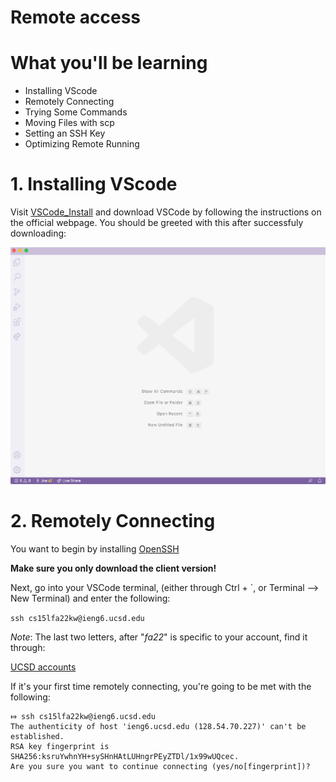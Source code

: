 # Remote access

# What you'll be learning

* Installing VScode
* Remotely Connecting
* Trying Some Commands
* Moving Files with scp
* Setting an SSH Key
* Optimizing Remote Running

# 1. Installing VScode

Visit [VSCode_Install](https://code.visualstudio.com/) and download VSCode by following the instructions on the official webpage. You should be greeted with this after successfuly downloading:

![VSCode_ss](/Lab%201/vscode%20ss.png)

# 2. Remotely Connecting

You want to begin by installing [OpenSSH](https://docs.microsoft.com/en-us/windows-server/administration/openssh/openssh_install_firstuse)

**Make sure you only download the client version!**

Next, go into your VSCode terminal, (either through Ctrl + `, or  Terminal --> New Terminal) and enter the following:

`ssh cs15lfa22kw@ieng6.ucsd.edu`

*Note*: The last two letters, after "*fa22*" is specific to your account, find it through:

[UCSD accounts](https://sdacs.ucsd.edu/~icc/index.php)

If it's your first time remotely connecting, you're going to be met with the following:

```
⤇ ssh cs15lfa22kw@ieng6.ucsd.edu
The authenticity of host 'ieng6.ucsd.edu (128.54.70.227)' can't be established. 
RSA key fingerprint is SHA256:ksruYwhnYH+sySHnHAtLUHngrPEyZTDl/1x99wUQcec.
Are you sure you want to continue connecting (yes/no[fingerprint])?
```
